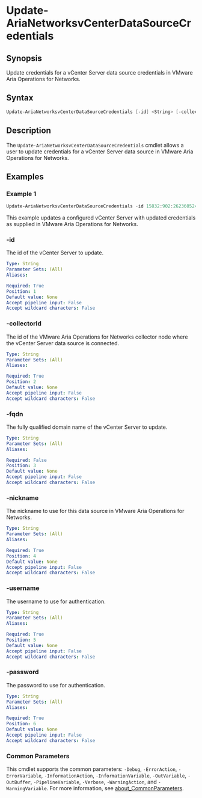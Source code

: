 # Update-AriaNetworksvCenterDataSourceCredentials

## Synopsis

Update credentials for a vCenter Server data source credentials in VMware Aria
Operations for Networks.

## Syntax

```powershell
Update-AriaNetworksvCenterDataSourceCredentials [-id] <String> [-collectorId] <String> [[-fqdn] <String>] [-nickname] <String> [-username] <String> [-password] <String> [<CommonParameters>] [-nickname] <String> [-username] <String> [-password] <String> [<CommonParameters>]
```

## Description

The `Update-AriaNetworksvCenterDataSourceCredentials` cmdlet allows a user to
update credentials for a vCenter Server data source in VMware Aria Operations
for Networks.

## Examples

### Example 1

```powershell
Update-AriaNetworksvCenterDataSourceCredentials -id 15832:902:2623605245375371420 -CollectorId 15832:901:1711011916294613031 -fqdn sfo-m01-vc01.sfo.rainpole.io -username svc-inv-vsphere -password VMw@re1! -nickname "sfo-m01-vc01 - Management Domain vCenter Server"
```

This example updates a configured vCenter Server with updated credentials as
supplied in VMware Aria Operations for Networks.

### -id

The id of the vCenter Server to update.

```yaml
Type: String
Parameter Sets: (All)
Aliases:

Required: True
Position: 1
Default value: None
Accept pipeline input: False
Accept wildcard characters: False
```

### -collectorId

The id of the VMware Aria Operations for Networks collector node where the
vCenter Server data source is connected.

```yaml
Type: String
Parameter Sets: (All)
Aliases:

Required: True
Position: 2
Default value: None
Accept pipeline input: False
Accept wildcard characters: False
```

### -fqdn

The fully qualified domain name of the vCenter Server to update.

```yaml
Type: String
Parameter Sets: (All)
Aliases:

Required: False
Position: 3
Default value: None
Accept pipeline input: False
Accept wildcard characters: False
```

### -nickname

The nickname to use for this data source in VMware Aria Operations for Networks.

```yaml
Type: String
Parameter Sets: (All)
Aliases:

Required: True
Position: 4
Default value: None
Accept pipeline input: False
Accept wildcard characters: False
```

### -username

The username to use for authentication.

```yaml
Type: String
Parameter Sets: (All)
Aliases:

Required: True
Position: 5
Default value: None
Accept pipeline input: False
Accept wildcard characters: False
```

### -password

The password to use for authentication.

```yaml
Type: String
Parameter Sets: (All)
Aliases:

Required: True
Position: 6
Default value: None
Accept pipeline input: False
Accept wildcard characters: False
```

### Common Parameters

This cmdlet supports the common parameters: `-Debug`, `-ErrorAction`,
`-ErrorVariable`, `-InformationAction`, `-InformationVariable`, `-OutVariable`,
`-OutBuffer`, `-PipelineVariable`, `-Verbose`, `-WarningAction`, and
`-WarningVariable`. For more information, see
[about_CommonParameters](http://go.microsoft.com/fwlink/?LinkID=113216).
